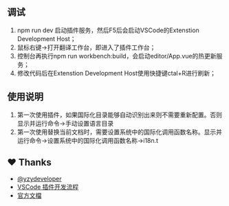 ## 调试
1. npm run dev 启动插件服务，然后F5后会启动VSCode的Extenstion Development Host；
2. 鼠标右键->打开翻译工作台，即进入了插件工作台；
3. 控制台再执行npm run workbench:build，会启动editor/App.vue的热更新服务；
4. 修改代码后在Extenstion Development Host使用快捷键ctal+R进行刷新；

## 使用说明
1. 第一次使用插件，如果国际化目录能够自动识别出来则不需要重新配置。否则显示并运行命令->手动设置语言目录
2. 第一次使用替换当前文档时，需要设置系统中的国际化调用函数名称。显示并运行命令->设置系统中的国际化调用函数名称->i18n.t


## ❤️ Thanks
- [@yzydeveloper](https://zhuanlan.zhihu.com/p/481449781?utm_id=0)
- [VSCode 插件开发流程](https://zhuanlan.zhihu.com/p/71693080)
- [官方文檔](https://code.visualstudio.com/api)
